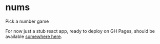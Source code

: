 # nums
Pick a number game

For now just a stub react app, ready to deploy on GH Pages,
should be available [somewhere here](https://ajur.pl/nums/).
